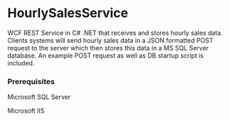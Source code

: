 # HourlySalesService
WCF REST Service in C# .NET that receives and stores hourly sales data. Clients systems will send hourly sales data in a JSON formatted POST request
to the server which then stores this data in a MS SQL Server database. An example POST request as well as DB startup script is included.



### Prerequisites

Microsoft SQL Server

Microsoft IIS
